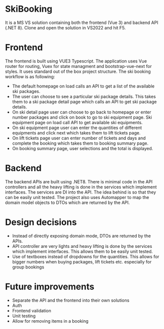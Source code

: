 # SkiBooking
It is a MS VS solution containing both the frontend (Vue 3) and backend API (.NET 8). Clone and open the solution in VS2022 and hit F5.

# Frontend
The frontend is built using VUE3 Typescript. The application uses Vue router for routing, Vuex for state managment and bootstrap-vue-next for styles. It uses standard out of the box project structure. The ski booking workflow is as following:
- The default homepage on load calls an API to get a list of the available ski packages.
- The user can choose to see a particular ski package details. This takes them to a ski package detail page which calls an API to get ski package details.
- On ski detail page user can choose to go back to homepage or enter number packages and click on book to go to ski equipment page. Ski equipment page on load call API to get available ski equipments.
- On ski equipment page user can enter the quantities of different equipments and click next which takes them to lift tickets page.
- On lift tickets page user can enter number of tickets and days and complete the booking which takes them to booking summary page.
- On booking summary page, user selections and the total is displayed.

# Backend
The backend APIs are built using .NET8. There is minimal code in the API controllers and all the heavy lifting is done in the services which implement interfaces. The services are DI into the API. The idea behind is so that they can be easily unit tested. The project also uses Automapper to map the domain model objects to DTOs which are returned by the API.

# Design decisions
- Instead of directly exposing domain mode, DTOs are returned by the APIs.
- API controller are very lights and heavy lifting is done by the services which implement interfaces. This allows them to be easily unit tested.
- Use of textboxes instead of dropdowns for the quantities. This allows for bigger numbers when buying packages, lift tickets etc. especially for group bookings

# Future improvements
- Separate the API and the frontend into their own solutions
- Auth
- Frontend validation
- Unit testing
- Allow for removing items in a booking
